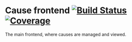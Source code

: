 # Cause frontend [![Build Status](https://travis-ci.org/neoncity/causefe.svg?branch=master)](https://travis-ci.org/neoncity/causefe) [![Coverage](https://codecov.io/gh/neoncity/causefe/branch/master/graph/badge.svg)](https://codecov.io/gh/neoncity/causefe)

The main frontend, where causes are managed and viewed.
